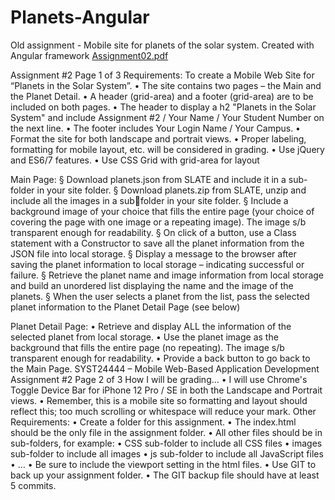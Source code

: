 # Planets-Angular
Old assignment - Mobile site for planets of the solar system. Created with Angular framework
[Assignment02.pdf](https://github.com/ryk-k/Planets-Angular/files/10328001/Assignment02.pdf)


Assignment #2
Page 1 of 3
Requirements: 
To create a Mobile Web Site for “Planets in the Solar System”.
• The site contains two pages – the Main and the Planet Detail.
• A header (grid-area) and a footer (grid-area) are to be included on both pages.
• The header to display a h2 "Planets in the Solar System" and include Assignment #2
/ Your Name / Your Student Number on the next line.
• The footer includes Your Login Name / Your Campus.
• Format the site for both landscape and portrait views.
• Proper labeling, formatting for mobile layout, etc. will be considered in grading.
• Use jQuery and ES6/7 features.
• Use CSS Grid with grid-area for layout

Main Page:
§ Download planets.json from SLATE and include it in a sub-folder in your site 
folder.
§ Download planets.zip from SLATE, unzip and include all the images in a subfolder in your site folder.
§ Include a background image of your choice that fills the entire page (your choice 
of covering the page with one image or a repeating image). The image s/b 
transparent enough for readability.
§ On click of a button, use a Class statement with a Constructor to save all the 
planet information from the JSON file into local storage.
§ Display a message to the browser after saving the planet information to local 
storage – indicating successful or failure.
§ Retrieve the planet name and image information from local storage and build an 
unordered list displaying the name and the image of the planets.
§ When the user selects a planet from the list, pass the selected planet information to 
the Planet Detail Page (see below)


Planet Detail Page:
• Retrieve and display ALL the information of the selected planet from local 
storage.
• Use the planet image as the background that fills the entire page (no repeating). 
The image s/b transparent enough for readability.
• Provide a back button to go back to the Main Page.
SYST24444 – Mobile Web-Based Application Development 
Assignment #2
Page 2 of 3
How I will be grading...
• I will use Chrome's Toggle Device Bar for iPhone 12 Pro / SE in both the Landscape
and Portrait views.
• Remember, this is a mobile site so formatting and layout should reflect this; too much 
scrolling or whitespace will reduce your mark.
Other Requirements:
• Create a folder for this assignment.
• The index.html should be the only file in the assignment folder.
• All other files should be in sub-folders, for example:
• CSS sub-folder to include all CSS files
• images sub-folder to include all images
• js sub-folder to include all JavaScript files
• … 
• Be sure to include the viewport setting in the html files. 
• Use GIT to back up your assignment folder.
• The GIT backup file should have at least 5 commits.
